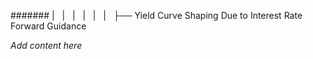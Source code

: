 ####### |   |   |   |   |   |   ├── Yield Curve Shaping Due to Interest Rate Forward Guidance

*Add content here*